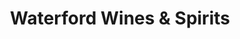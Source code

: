 ---
title: "Waterford Wines & Spirits"
url: /milwaukee/waterford-wines-und-spirits/
shop: Spirituosen
---